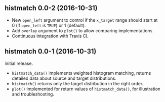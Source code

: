 ## histmatch 0.0-2 (2016-10-31)

- New `open_left` argument to control if the `x_target` range should start at 0 (if `open_left` is `TRUE`) or 1 (default).
- Add `overlay` argument to `plot()` to allow comparing implementations.
- Continuous integration with Travis CI.


## histmatch 0.0-1 (2016-10-31)

Initial release.

- `histmatch_data()` implements weighted histogram matching, returns detailed data about source and target distributions.
- `histmatch()` returns only the target distribution in the right order.
- `plot()` implemented for return values of `histmatch_data()`, for illustration and troubleshooting.
